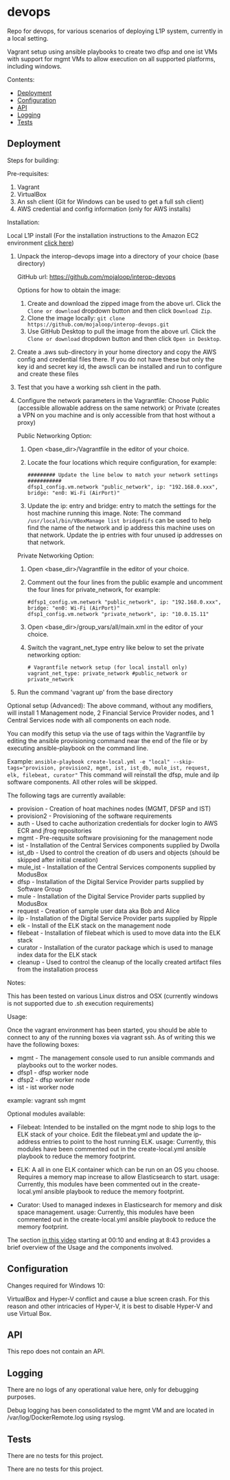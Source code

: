 # devops

Repo for devops, for various scenarios of deploying L1P system, currently in a local setting.

Vagrant setup using ansible playbooks to create two dfsp and one ist VMs with support for mgmt VMs to allow execution on all supported platforms, including windows.

Contents:

- [Deployment](#deployment)
- [Configuration](#configuration)
- [API](#api)
- [Logging](#logging)
- [Tests](#tests)

## Deployment

Steps for building:

Pre-requisites:

1.  Vagrant
2.  VirtualBox
3.  An ssh client (Git for Windows can be used to get a full ssh client)
4.  AWS credential and config information (only for AWS installs)

Installation:

Local L1P install (For the installation instructions to the Amazon EC2 environment [click here](README_EC2.md))

1.  Unpack the interop-devops image into a directory of your choice (base directory)
    
    GitHub url: https://github.com/mojaloop/interop-devops
    
    Options for how to obtain the image:
    
    1.  Create and download the zipped image from the above url.  Click the `Clone or download` dropdown button and then click `Download Zip`.
    1.  Clone the image locally: `git clone https://github.com/mojaloop/interop-devops.git`
    1.  Use GitHub Desktop to pull the image from the above url.  Click the `Clone or download` dropdown button and then click `Open in Desktop`.

1.  Create a .aws sub-directory in your home directory and copy the AWS config and credential files there.  If you do not have these but only the key id and secret key id, the awscli can be installed and run to configure and create these files
1.  Test that you have a working ssh client in the path.
1.  Configure the network parameters in the Vagrantfile:
    Choose Public (accessible allowable address on the same network) or Private (creates a VPN on you machine and is only accessible from that host without a proxy)
    
    Public Networking Option:

    1.  Open <base_dir>/Vagrantfile in the editor of your choice.
    1.  Locate the four locations which require configuration, for example:
    
        ```
        ######### Update the line below to match your network settings ###########
        dfsp1_config.vm.network "public_network", ip: "192.168.0.xxx", bridge: "en0: Wi-Fi (AirPort)"
        ```
    
    1.  Update the ip: entry and bridge: entry to match the settings for the host machine running this image.
        Note:  The command `/usr/local/bin/VBoxManage list bridgedifs` can be used to help find the name of the network and ip address this machine uses on that network.  Update the ip entries with four unused ip addresses on that network.
    
    Private Networking Option:
    
    1.  Open <base_dir>/Vagrantfile in the editor of your choice.
    1.  Comment out the four lines from the public example and uncomment the four lines for private_network, for example:
    
        ```
        #dfsp1_config.vm.network "public_network", ip: "192.168.0.xxx", bridge: "en0: Wi-Fi (AirPort)"
        dfsp1_config.vm.network "private_network", ip: "10.0.15.11"
        ```
    
    1.  Open <base_dir>/group_vars/all/main.xml in the editor of your choice.
    1.  Switch the vagrant_net_type entry like below to set the private networking option:
        ```
        # Vagrantfile network setup (for local install only)
        vagrant_net_type: private_network #public_network or private_network
        ```
1.  Run the command 'vagrant up' from the base directory


Optional setup (Advanced):  The above command, without any modifiers, will install 1 Management node, 2 Financial Service Provider nodes, and 1 Central Services node with all components on each node.

You can modify this setup via the use of tags within the Vagrantfile by editing the ansible provisioning command near the end of the file or by executing ansible-playbook on the command line.

Example: `ansible-playbook create-local.yml -e "local" --skip-tags="provision, provision2, mgmt, ist, ist_db, mule_ist, request, elk, filebeat, curator"` This command will reinstall the dfsp, mule and ilp software components.  All other roles will be skipped.

The following tags are currently available:

- provision - Creation of hoat machines nodes (MGMT, DFSP and IST)
- provision2 - Provisioning of the software requirements
- auth - Used to cache authorization credentials for docker login to AWS ECR and jfrog repositories
- mgmt - Pre-requsite software provisioning for the management node
- ist - Installation of the Central Services components supplied by Dwolla
- ist_db - Used to control the creation of db users and objects (should be skipped after initial creation)
- mule_ist - Installation of the Central Services components supplied by ModusBox
- dfsp - Installation of the Digital Service Provider parts supplied by Software Group
- mule - Installation of the Digital Service Provider parts supplied by ModusBox
- request - Creation of sample user data aka Bob and Alice
- ilp - Installation of the Digital Service Provider parts supplied by Ripple
- elk - Install of the ELK stack on the management node
- filebeat - Installation of filebeat which is used to move data into the ELK stack
- curator - Installation of the curator package which is used to manage index data for the ELK stack
- cleanup - Used to control the cleanup of the locally created artifact files from the installation process

Notes:  

This has been tested on various Linux distros and OSX (currently windows is not supported due to .sh execution requirements)

Usage:

Once the vagrant environment has been started, you should be able to connect to any of the running boxes via vagrant ssh.  As of writing this we have the following boxes:

- mgmt - The management console used to run ansible commands and playbooks out to the worker nodes.
- dfsp1 - dfsp worker node
- dfsp2 - dfsp worker node
- ist - ist worker node

example:  vagrant ssh mgmt

Optional modules available:
- Filebeat:  Intended to be installed on the mgmt node to ship logs to the ELK stack of your choice.  Edit the filebeat.yml and update the ip-address entries to point to the host running ELK.
  usage: Currently, this modules have been commented out in the create-local.yml ansible playbook to reduce the memory footprint.

- ELK:  A all in one ELK container which can be run on an OS you choose.  Requires a memory map increase to allow Elasticsearch to start.
  usage: Currently, this modules have been commented out in the create-local.yml ansible playbook to reduce the memory footprint.

- Curator:  Used to managed indexes in Elasticsearch for memory and disk space management.
  usage: Currently, this modules have been commented out in the create-local.yml ansible playbook to reduce the memory footprint.

The section [in this video](https://www.dropbox.com/home/Level%20One%20OSS%20Team%20Share/Phase%20One%20Wrap-up/Demo%20Folder?preview=ModusBox+Demo.mp4) starting at 00:10 and ending at 8:43 provides a brief overview of the Usage and the components involved.

## Configuration

Changes required for Windows 10:

VirtualBox and Hyper-V conflict and cause a blue screen crash.  For this reason and other intricacies of Hyper-V, it is best to disable Hyper-V and use Virtual Box.

## API

This repo does not contain an API.

## Logging

There are no logs of any operational value here, only for debugging purposes.

Debug logging has been consolidated to the mgmt VM and are located in /var/log/DockerRemote.log using rsyslog.

## Tests

There are no tests for this project.

There are no tests for this project.
